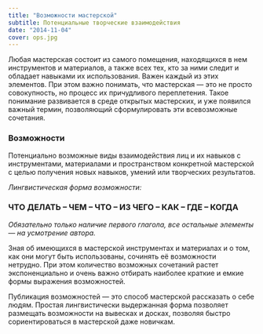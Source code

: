 ```yaml
---
title: "Возможности мастерской"
subtitle: Потенциальные творческие взаимодействия
date: "2014-11-04"
cover: ops.jpg
---
```


Любая мастерская состоит из самого помещения, находящихся в нем инструментов и материалов, а также всех тех, кто за ними следит и обладает навыками их использования. Важен каждый из этих элементов. При этом важно понимать, что мастерская — это не просто совокупность, но процесс их причудливого переплетения. Такое понимание развивается в среде открытых мастерских, и уже появился важный термин, позволяющий сформулировать эти всевозможные сочетания.

### Возможности

Потенциально возможные виды взаимодействия лиц и их навыков с инструментами, материалами и пространством конкретной мастерской с целью получения новых навыков, умений или творческих результатов.

_Лингвистическая форма возможности:_

### **ЧТО ДЕЛАТЬ – ЧЕМ – ЧТО** **– ИЗ ЧЕГО** **– КАК – ГДЕ – КОГДА**

_Обязательно только наличие первого глагола, все остальные элементы — на усмотрение автора._

Зная об имеющихся в мастерской инструментах и материалах и о том, как они могут быть использованы, сочинять её возможности нетрудно. При этом количество возможных сочетаний растет экспоненциально и очень важно отбирать наиболее краткие и емкие формы выражения возможностей.

Публикация возможностей — это способ мастерской рассказать о себе людям. Простая лингвистически выдержанная форма позволяет размещать возможности на вывесках и досках, позволяя быстро сориентироваться в мастерской даже новичкам.
